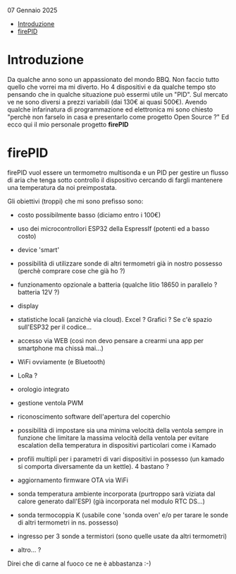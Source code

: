 07 Gennaio 2025

- [Introduzione](#introduzione)
- [firePID](#firepid)

# Introduzione
Da qualche anno sono un appassionato del mondo BBQ. Non faccio tutto quello che vorrei ma mi diverto.
Ho 4 dispositivi e da qualche tempo sto pensando che in qualche situazione può essermi utile un "PID". Sul mercato ve ne sono diversi a prezzi variabili (dai 130€ ai quasi 500€).
Avendo qualche infarinatura di programmazione ed elettronica mi sono chiesto "perchè non farselo in casa e presentarlo come progetto Open Source ?"
Ed ecco qui il mio personale progetto **firePID**

# firePID
firePID vuol essere un termometro multisonda e un PID per gestire un flusso di aria che tenga sotto controllo il dispositivo cercando di fargli mantenere una temperatura da noi preimpostata.

Gli obiettivi (troppi) che mi sono prefisso sono:
- costo possibilmente basso (diciamo entro i 100€)
- uso dei microcontrollori ESP32 della EspressIf (potenti ed a basso costo)
- device 'smart'
- possibilità di utilizzare sonde di altri termometri già in nostro possesso (perchè comprare cose che già ho ?)
- funzionamento opzionale a batteria (qualche litio 18650 in parallelo ? batteria 12V ?)
- display
- statistiche locali (anzichè via cloud). Excel ? Grafici ? Se c'è spazio sull'ESP32 per il codice...
- accesso via WEB (così non devo pensare a crearmi una app per smartphone ma chissà mai...)
- WiFi ovviamente (e Bluetooth)
- LoRa ?
- orologio integrato
- gestione ventola PWM
- riconoscimento software dell'apertura del coperchio
- possibilità di impostare sia una minima velocità della ventola sempre in funzione che limitare la massima velocità della ventola per evitare escalation della temperatura in dispositivi particolari come i Kamado
- profili multipli per i parametri di vari dispositivi in possesso (un kamado si comporta diversamente da un kettle). 4 bastano ?
- aggiornamento firmware OTA via WiFi
- sonda temperatura ambiente incorporata (purtroppo sarà viziata dal calore generato dall'ESP) (già incorporata nel modulo RTC DS...)
- sonda termocoppia K (usabile cone 'sonda oven' e/o per tarare le sonde di altri termometri in ns. possesso)
- ingresso per 3 sonde a termistori (sono quelle usate da altri termometri)

- altro... ?

Direi che di carne al fuoco ce ne è abbastanza :-)


